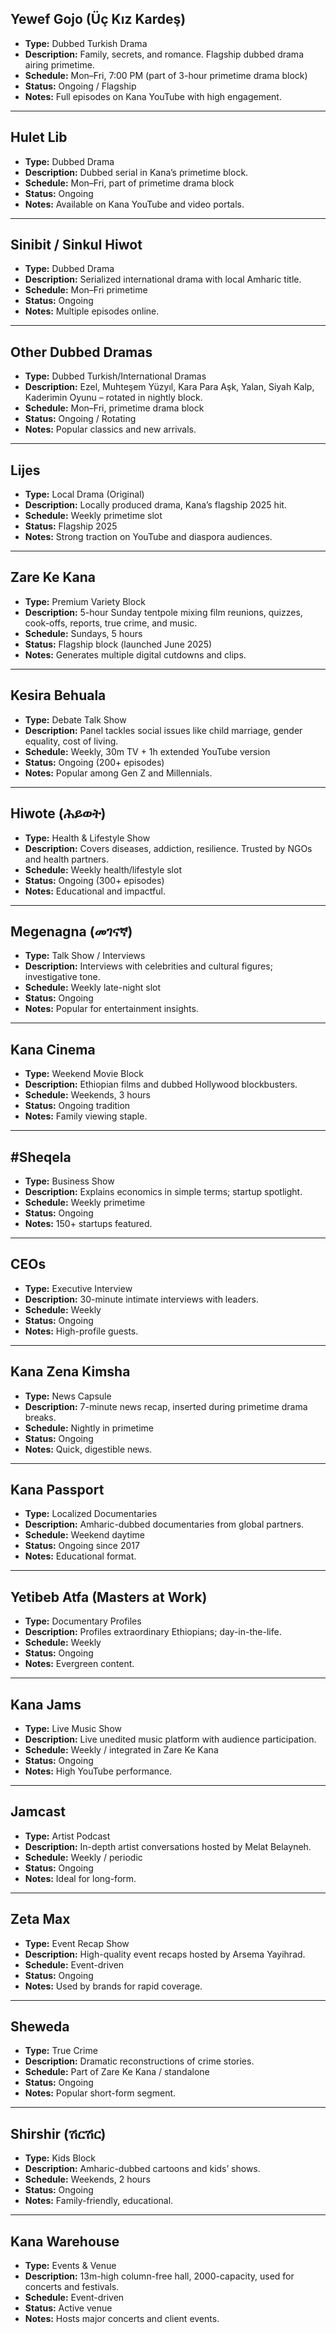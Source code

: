 ## Yewef Gojo (Üç Kız Kardeş)
- **Type:** Dubbed Turkish Drama  
- **Description:** Family, secrets, and romance. Flagship dubbed drama airing primetime.  
- **Schedule:** Mon–Fri, 7:00 PM (part of 3-hour primetime drama block)  
- **Status:** Ongoing / Flagship  
- **Notes:** Full episodes on Kana YouTube with high engagement.  

---

## Hulet Lib
- **Type:** Dubbed Drama  
- **Description:** Dubbed serial in Kana’s primetime block.  
- **Schedule:** Mon–Fri, part of primetime drama block  
- **Status:** Ongoing  
- **Notes:** Available on Kana YouTube and video portals.  

---

## Sinibit / Sinkul Hiwot
- **Type:** Dubbed Drama  
- **Description:** Serialized international drama with local Amharic title.  
- **Schedule:** Mon–Fri primetime  
- **Status:** Ongoing  
- **Notes:** Multiple episodes online.  

---

## Other Dubbed Dramas
- **Type:** Dubbed Turkish/International Dramas  
- **Description:** Ezel, Muhteşem Yüzyıl, Kara Para Aşk, Yalan, Siyah Kalp, Kaderimin Oyunu – rotated in nightly block.  
- **Schedule:** Mon–Fri, primetime drama block  
- **Status:** Ongoing / Rotating  
- **Notes:** Popular classics and new arrivals.  

---

## Lijes
- **Type:** Local Drama (Original)  
- **Description:** Locally produced drama, Kana’s flagship 2025 hit.  
- **Schedule:** Weekly primetime slot  
- **Status:** Flagship 2025  
- **Notes:** Strong traction on YouTube and diaspora audiences.  

---

## Zare Ke Kana
- **Type:** Premium Variety Block  
- **Description:** 5-hour Sunday tentpole mixing film reunions, quizzes, cook-offs, reports, true crime, and music.  
- **Schedule:** Sundays, 5 hours  
- **Status:** Flagship block (launched June 2025)  
- **Notes:** Generates multiple digital cutdowns and clips.  

---

## Kesira Behuala
- **Type:** Debate Talk Show  
- **Description:** Panel tackles social issues like child marriage, gender equality, cost of living.  
- **Schedule:** Weekly, 30m TV + 1h extended YouTube version  
- **Status:** Ongoing (200+ episodes)  
- **Notes:** Popular among Gen Z and Millennials.  

---

## Hiwote (ሕይወት)
- **Type:** Health & Lifestyle Show  
- **Description:** Covers diseases, addiction, resilience. Trusted by NGOs and health partners.  
- **Schedule:** Weekly health/lifestyle slot  
- **Status:** Ongoing (300+ episodes)  
- **Notes:** Educational and impactful.  

---

## Megenagna (መገናኛ)
- **Type:** Talk Show / Interviews  
- **Description:** Interviews with celebrities and cultural figures; investigative tone.  
- **Schedule:** Weekly late-night slot  
- **Status:** Ongoing  
- **Notes:** Popular for entertainment insights.  

---

## Kana Cinema
- **Type:** Weekend Movie Block  
- **Description:** Ethiopian films and dubbed Hollywood blockbusters.  
- **Schedule:** Weekends, 3 hours  
- **Status:** Ongoing tradition  
- **Notes:** Family viewing staple.  

---

## #Sheqela
- **Type:** Business Show  
- **Description:** Explains economics in simple terms; startup spotlight.  
- **Schedule:** Weekly primetime  
- **Status:** Ongoing  
- **Notes:** 150+ startups featured.  

---

## CEOs
- **Type:** Executive Interview  
- **Description:** 30-minute intimate interviews with leaders.  
- **Schedule:** Weekly  
- **Status:** Ongoing  
- **Notes:** High-profile guests.  

---

## Kana Zena Kimsha
- **Type:** News Capsule  
- **Description:** 7-minute news recap, inserted during primetime drama breaks.  
- **Schedule:** Nightly in primetime  
- **Status:** Ongoing  
- **Notes:** Quick, digestible news.  

---

## Kana Passport
- **Type:** Localized Documentaries  
- **Description:** Amharic-dubbed documentaries from global partners.  
- **Schedule:** Weekend daytime  
- **Status:** Ongoing since 2017  
- **Notes:** Educational format.  

---

## Yetibeb Atfa (Masters at Work)
- **Type:** Documentary Profiles  
- **Description:** Profiles extraordinary Ethiopians; day-in-the-life.  
- **Schedule:** Weekly  
- **Status:** Ongoing  
- **Notes:** Evergreen content.  

---

## Kana Jams
- **Type:** Live Music Show  
- **Description:** Live unedited music platform with audience participation.  
- **Schedule:** Weekly / integrated in Zare Ke Kana  
- **Status:** Ongoing  
- **Notes:** High YouTube performance.  

---

## Jamcast
- **Type:** Artist Podcast  
- **Description:** In-depth artist conversations hosted by Melat Belayneh.  
- **Schedule:** Weekly / periodic  
- **Status:** Ongoing  
- **Notes:** Ideal for long-form.  

---

## Zeta Max
- **Type:** Event Recap Show  
- **Description:** High-quality event recaps hosted by Arsema Yayihrad.  
- **Schedule:** Event-driven  
- **Status:** Ongoing  
- **Notes:** Used by brands for rapid coverage.  

---

## Sheweda
- **Type:** True Crime  
- **Description:** Dramatic reconstructions of crime stories.  
- **Schedule:** Part of Zare Ke Kana / standalone  
- **Status:** Ongoing  
- **Notes:** Popular short-form segment.  

---

## Shirshir (ሽርሽር)
- **Type:** Kids Block  
- **Description:** Amharic-dubbed cartoons and kids’ shows.  
- **Schedule:** Weekends, 2 hours  
- **Status:** Ongoing  
- **Notes:** Family-friendly, educational.  

---

## Kana Warehouse
- **Type:** Events & Venue  
- **Description:** 13m-high column-free hall, 2000-capacity, used for concerts and festivals.  
- **Schedule:** Event-driven  
- **Status:** Active venue  
- **Notes:** Hosts major concerts and client events.  
